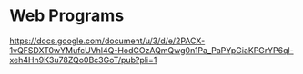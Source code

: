 # Web Programs

https://docs.google.com/document/u/3/d/e/2PACX-1vQFSDXT0wYMufcUVhl4Q-HodCOzAQmQwg0n1Pa_PaPYpGiaKPGrYP6ql-xeh4Hn9K3u78ZQo0Bc3GoT/pub?pli=1
